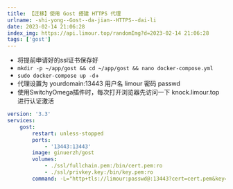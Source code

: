 ```yaml
---
title: 【迁移】使用 Gost 搭建 HTTPS 代理
urlname: -shi-yong--Gost--da-jian--HTTPS--dai-li
date: 2023-02-14 21:06:28
index_img: https://api.limour.top/randomImg?d=2023-02-14 21:06:28
tags: ['gost']
---
```

+ 将提前申请好的ssl证书保存好
+ `mkdir -p ~/app/gost && cd ~/app/gost && nano docker-compose.yml`
+ `sudo docker-compose up -d`+
+ 代理设置为 yourdomain:13443 用户名 limour 密码 passwd
+ 使用SwitchyOmega插件时，每次打开浏览器先访问一下 knock.limour.top 进行认证激活

```yml
version: '3.3'
services:
    gost:
        restart: unless-stopped
        ports:
            - '13443:13443'
        image: ginuerzh/gost
        volumes:
            - ./ssl/fullchain.pem:/bin/cert.pem:ro
            - ./ssl/privkey.key:/bin/key.pem:ro
        command: -L="http+tls://limour:passwd@:13443?cert=cert.pem&key=key.pem&probe_resist=code:400&knock=knock.limour.top"

```